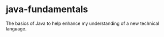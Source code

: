 # java-fundamentals
The basics of Java to help enhance my understanding of a new technical language.
